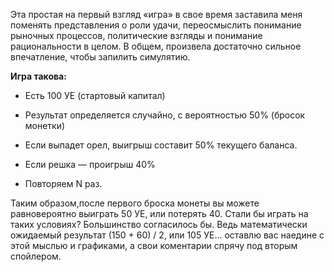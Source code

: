 
Эта простая на первый взгляд «игра» в свое время заставила меня поменять представления о роли удачи, переосмыслить понимание рыночных процессов, политические взгляды и понимание рациональности в целом. В общем, произвела достаточно сильное впечатление, чтобы запилить симулятию.

**Игра такова:**

- Есть 100 УЕ (стартовый капитал)

- Результат определяется случайно, с вероятностью 50% (бросок монетки)

- Если выпадет орел, выигрыш составит 50% текущего баланса.

- Если решка — проигрыш 40%

- Повторяем N раз. 

Таким образом,после первого броска монеты вы можете равновероятно выиграть 50 УЕ, или потерять 40. Стали бы играть на таких условиях? Большинство согласилось бы. Ведь математически ожидаемый результат (150 + 60) / 2, или 105 УЕ... оставлю вас наедине с этой мыслью и графиками, а свои коментарии спрячу под вторым спойлером.